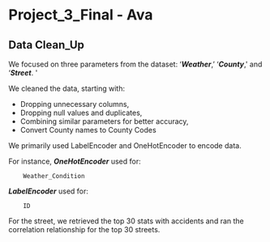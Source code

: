 # Project_3_Final - Ava

## Data Clean_Up
We focused on three parameters from the dataset: ‘***Weather***,’ ‘***County***,' and ‘***Street***. '

We cleaned the data, starting with:

 
* Dropping unnecessary columns,
* Dropping null values and duplicates,
* Combining similar parameters for better accuracy,
* Convert County names to County Codes

We primarily used LabelEncoder and OneHotEncoder to encode data.

For instance,
***OneHotEncoder*** used for:

        Weather_Condition

***LabelEncoder*** used for:

        ID

For the street, we retrieved the top 30 stats with accidents and ran the correlation relationship for the top 30 streets.
